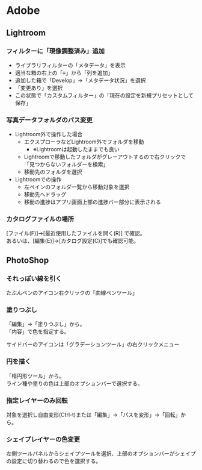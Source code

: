 # Adobe

## Lightroom

### フィルターに「現像調整済み」追加

- ライブラリフィルターの「メタデータ」を表示
- 適当な箱の右上の「≡」から「列を追加」
- 追加した箱で「Develop」->「メタデータ状況」を選択
- 「変更あり」を選択
- この状態で「カスタムフィルター」の「現在の設定を新規プリセットとして保存」

### 写真データフォルダのパス変更

- Lightroom外で操作した場合
    - エクスプローラなどLightroom外でフォルダを移動
        - ※Lightroomは起動したままでも良い
    - Lightroomで移動したフォルダがグレーアウトするので右クリックで「見つからないフォルダーを検索」
    - 移動先のフォルダを選択
- Lightroomでの操作
    - 左ペインのフォルダ一覧から移動対象を選択
    - 移動先へドラッグ
    - 移動の進捗はアプリ画面上部の進捗バー部分に表示される

### カタログファイルの場所

[ファイル(F)]->[最近使用したファイルを開く(R)] で確認。  
あるいは、[編集(E)]->[カタログ設定(C)]でも確認可能。

## PhotoShop

### それっぽい線を引く

たぶんペンのアイコン右クリックの「曲線ペンツール」

### 塗りつぶし

「編集」->「塗りつぶし」から。  
「内容」で色を指定する。

サイドバーのアイコンは「グラデーションツール」の右クリックメニュー

### 円を描く

「楕円形ツール」から。  
ライン種や塗りの色は上部のオプションバーで選択する。

### 指定レイヤーのみ回転

対象を選択し自由変形(Ctrl-t)または「編集」->「パスを変形」->「回転」から。

### シェイプレイヤーの色変更

左側ツールパネルからシェイプツールを選択、上部のオプションバーがシェイプの設定に切り替わるので色を選択する。

